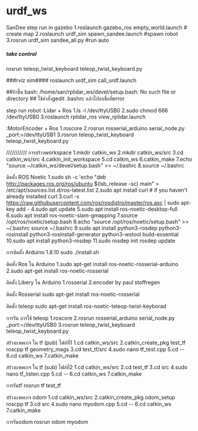 # urdf_ws
SanDee
step run in gazebo
1.roslaunch gazebo_ros empty_world.launch # create map
2.roslaunch urdf_sim spawn_sandee.launch #spawn robot
3.rosrun urdf_sim sandee_all.py #run auto

##### take control #####
rosrun teleop_twist_keyboard teleop_twist_keyboard.py

###rviz sim####
roslaunch urdf_sim call_urdf.launch


##ถ้าขึ้น bash: /home/san/rplidar_ws/devel/setup.bash: No such file or directory ##
ใช้คำสั่งgedit .bashrc เเล้วไปลบชื่อที่error


step run robot 
:Lidar + Ros
1.ls -l /dev/ttyUSB0
2.sudo chmod 666 /dev/ttyUSB0
3.roslaunch rplidar_ros view_rplidar.launch

:MotorEncoder + Ros
1.roscore
2.rosrun rosserial_arduino serial_node.py _port:=/dev/ttyUSB1
3.rosrun teleop_twist_keyboard teleop_twist_keyboard.py


///////////
การสร้างworkspace
1.mkdir catkin_ws
2.mkdir catkin_ws/src
3.cd catkin_ws/src 
4.catkin_init_workspace
5.cd catkin_ws
6.catkin_make
7.echo "source ~/catkin_ws/devel/setup.bash" >> ~/.bashrc
8.source ~/.bashrc

ติดตั้ง ROS Noetic
1.sudo sh -c 'echo "deb http://packages.ros.org/ros/ubuntu $(lsb_release -sc) main" > /etc/apt/sources.list.d/ros-latest.list
2.sudo apt install curl # if you haven't already installed curl
3.curl -s https://raw.githubusercontent.com/ros/rosdistro/master/ros.asc | sudo apt-key add -
4.sudo apt update
5.sudo apt install ros-noetic-desktop-full
6.sudo apt install ros-noetic-slam-gmapping
7.source /opt/ros/noetic/setup.bash
8.echo "source /opt/ros/noetic/setup.bash" >> ~/.bashrc
source ~/.bashrc
9.sudo apt install python3-rosdep python3-rosinstall python3-rosinstall-generator python3-wstool build-essential
10.sudo apt install python3-rosdep
11.sudo rosdep init
rosdep update

การติดตั้ง Arduino 1.8.10
sudo ./install.sh

ติดตั้ง Ros ใน Arduino
1.sudo apt-get install ros-noetic-rosserial-arduino
2.sudo apt-get install ros-noetic-rosserial

ติดตั้ง Libery ใน Arduino
1.rosserial
2.encoder by paul stoffregen

ติดตั้ง Rosserial
sudo apt-get install ros-noetic-rosserial

ติดตั้ง teleop
sudo apt-get install ros-noetic-teleop-twist-keyborad

การรัน การใช้ teleop
1.roscore
2.rosrun rosserial_arduino serial_node.py _port:=/dev/ttyUSB0
3.rosrun teleop_twist_keyboard teleop_twist_keyboard.py

สร้างเเพคเกจ ใน tf (pub) ไฟล์ที่1
1.cd catkin_ws/src
2.catkin_create_pkg test_tf roscpp tf geometry_mags
3.cd test_tf/src
4.sudo nano tf_test.cpp
5.cd --
6.cd catkin_ws
7.catkin_make

สร้างเเพคเกจ ใน tf (sub) ไฟล์ที่2
1.cd catkin_ws/src
2.cd test_tf
3.cd src
4.sudo nano tf_listen.cpp
5.cd --
6.cd catkin_ws
7.catkin_make

การรันtf
rosrun tf test_tf

สร้างเเพคเกจ odom
1.cd catkin_ws/src
2.catkin_create_pkg odom_setup roscpp tf
3.cd src
4.sudo nano myodom.cpp
5.cd --
6.cd catkin_ws
7.catkin_make

การรันodom
rosrun odom myodom
